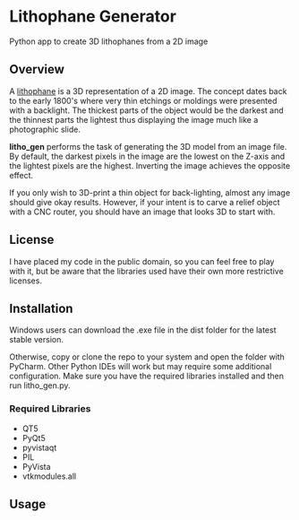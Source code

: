 # Lithophane Generator

Python app to create 3D lithophanes from a 2D image

## Overview

A [lithophane](https://en.wikipedia.org/wiki/Lithophane) is a 3D representation of a 2D image. The concept dates back 
to the early 1800's where very thin etchings or moldings were presented with a backlight. The thickest parts of the 
object would be the darkest and the thinnest parts the lightest thus displaying the image much like a photographic slide.

**litho_gen** performs the task of generating the 3D model from an image file. By default, the darkest pixels in the 
image are the lowest on the Z-axis and the lightest pixels are the highest. Inverting the image achieves the 
opposite effect.

If you only wish to 3D-print a thin object for back-lighting, almost any image should give okay results. However, 
if your intent is to carve a relief object with a CNC router, you should have an image that looks 3D to start with.

## License

I have placed my code in the public domain, so you can feel free to play with it, but be aware that the libraries 
used have their own more restrictive licenses.

## Installation

Windows users can download the .exe file in the dist folder for the latest stable version. 

Otherwise, copy or clone the repo to your system and open the folder with PyCharm. Other Python IDEs will work but 
may require some additional configuration. Make sure you have the required libraries installed and then run litho_gen.py.

### Required Libraries

 - QT5
 - PyQt5
 - pyvistaqt
 - PIL
 - PyVista
 - vtkmodules.all

## Usage

